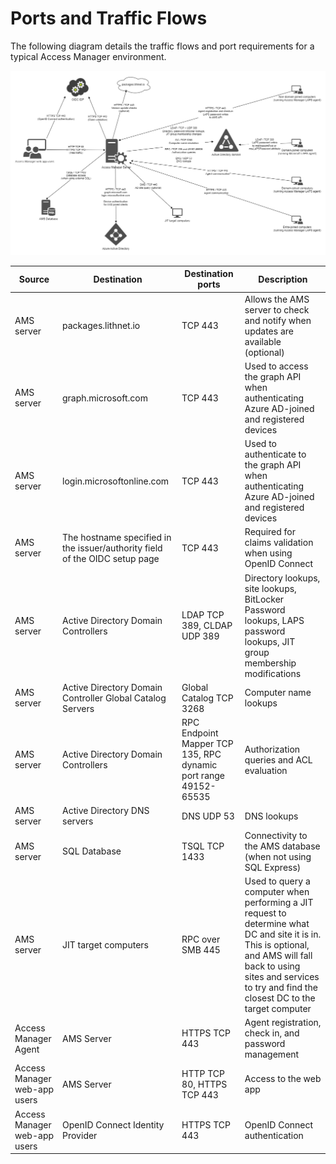 # Ports and Traffic Flows

The following diagram details the traffic flows and port requirements for a typical Access Manager environment.

![](../../images/ams-port-map.png)


| Source | Destination | Destination ports | Description | 
| --- | --- | --- | ------ |
| AMS server | packages.lithnet.io | TCP 443 | Allows the AMS server to check and notify when updates are available (optional) |
| AMS server | graph.microsoft.com| TCP 443 | Used to access the graph API when authenticating Azure AD-joined and registered devices |
| AMS server | login.microsoftonline.com | TCP 443 | Used to authenticate to the graph API when authenticating Azure AD-joined and registered devices |
| AMS server | The hostname specified in the issuer/authority field of the OIDC setup page | TCP 443 | Required for claims validation when using OpenID Connect |
| AMS server | Active Directory Domain Controllers | LDAP TCP 389, CLDAP UDP 389 | Directory lookups, site lookups, BitLocker Password lookups, LAPS password lookups, JIT group membership modifications |
| AMS server | Active Directory Domain Controller Global Catalog Servers | Global Catalog TCP 3268 | Computer name lookups |
| AMS server | Active Directory Domain Controllers | RPC Endpoint Mapper TCP 135, RPC dynamic port range 49152-65535 | Authorization queries and ACL evaluation |
| AMS server | Active Directory DNS servers | DNS UDP 53 | DNS lookups |
| AMS server | SQL Database | TSQL TCP 1433 | Connectivity to the AMS database (when not using SQL Express) |
| AMS server | JIT target computers | RPC over SMB 445 | Used to query a computer when performing a JIT request to determine what DC and site it is in. This is optional, and AMS will fall back to using sites and services to try and find the closest DC to the target computer |
| Access Manager Agent | AMS Server | HTTPS TCP 443 | Agent registration, check in, and password management | 
| Access Manager web-app users | AMS Server | HTTP TCP 80, HTTPS TCP 443 | Access to the web app |
| Access Manager web-app users | OpenID Connect Identity Provider | HTTPS TCP 443 | OpenID Connect authentication |
